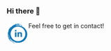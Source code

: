 ### Hi there 👋

<a href="https://www.linkedin.com/in/alvaro-raposo/">
  <img align="left" alt="Linkedin" width="50px" src="https://github.com/alvaroraposo/alvaroraposo/blob/master/linkedinlogo.png" />
</a>
Feel free to get in contact!
<!--
**alvaroraposo/alvaroraposo** is a ✨ _special_ ✨ repository because its `README.md` (this file) appears on your GitHub profile.

Here are some ideas to get you started:

- 🔭 I’m currently working on ...
- 🌱 I’m currently learning ...
- 👯 I’m looking to collaborate on ...
- 🤔 I’m looking for help with ...
- 💬 Ask me about ...
- 📫 How to reach me: ...
- 😄 Pronouns: ...
- ⚡ Fun fact: ...
-->
